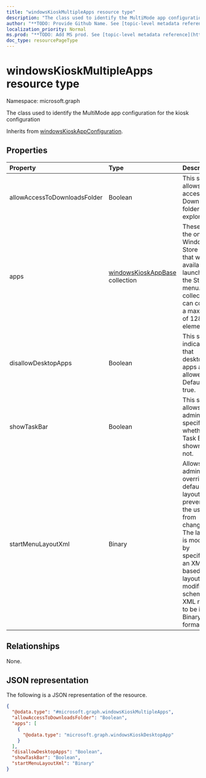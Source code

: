 ```yaml
---
title: "windowsKioskMultipleApps resource type"
description: "The class used to identify the MultiMode app configuration for the kiosk configuration"
author: "**TODO: Provide Github Name. See [topic-level metadata reference](https://msgo.azurewebsites.net/add/document/guidelines/metadata.html#topic-level-metadata)**"
localization_priority: Normal
ms.prod: "**TODO: Add MS prod. See [topic-level metadata reference](https://msgo.azurewebsites.net/add/document/guidelines/metadata.html#topic-level-metadata)**"
doc_type: resourcePageType
---
```


# windowsKioskMultipleApps resource type

Namespace: microsoft.graph



The class used to identify the MultiMode app configuration for the kiosk configuration


Inherits from [windowsKioskAppConfiguration](../resources/windowskioskappconfiguration.md).

## Properties
|Property|Type|Description|
|:---|:---|:---|
|allowAccessToDownloadsFolder|Boolean|This setting allows access to Downloads folder in file explorer.|
|apps|[windowsKioskAppBase](../resources/windowskioskappbase.md) collection|These are the only Windows Store Apps that will be available to launch from the Start menu. This collection can contain a maximum of 128 elements.|
|disallowDesktopApps|Boolean|This setting indicates that desktop apps are allowed. Default to true.|
|showTaskBar|Boolean|This setting allows the admin to specify whether the Task Bar is shown or not.|
|startMenuLayoutXml|Binary|Allows admins to override the default Start layout and prevents the user from changing it. The layout is modified by specifying an XML file based on a layout modification schema. XML needs to be in Binary format.|

## Relationships
None.

## JSON representation
The following is a JSON representation of the resource.
<!-- {
  "blockType": "resource",
  "@odata.type": "microsoft.graph.windowsKioskMultipleApps"
}
-->
``` json
{
  "@odata.type": "#microsoft.graph.windowsKioskMultipleApps",
  "allowAccessToDownloadsFolder": "Boolean",
  "apps": [
    {
      "@odata.type": "microsoft.graph.windowsKioskDesktopApp"
    }
  ],
  "disallowDesktopApps": "Boolean",
  "showTaskBar": "Boolean",
  "startMenuLayoutXml": "Binary"
}
```

